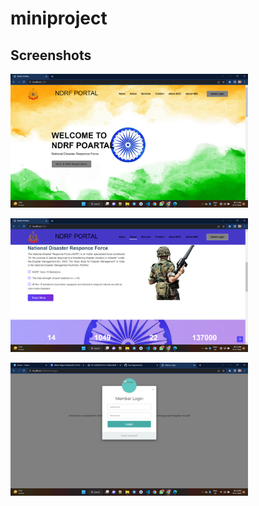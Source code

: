 # miniproject
Screenshots
---
<p><img src="logo (1).png" alt="implant" width="380"/></p>
<p><img src="logo (2).png" alt="implant" width="380"/></p>
<p><img src="logo (3).png" alt="implant" width="380"/></p>
